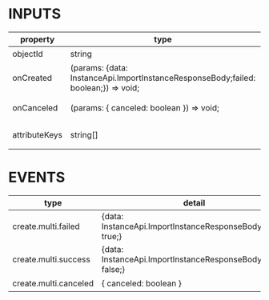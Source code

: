 [//]: # "business-bricks/cmdb-instances/instance-multi-create.ts"

# INPUTS

| property      | type                                                                               | required | default | description        |
| ------------- | ---------------------------------------------------------------------------------- | -------- | ------- | ------------------ |
| objectId      | string                                                                             | true     | -       | 模型 ID            |
| onCreated     | (params: {data: InstanceApi.ImportInstanceResponseBody;failed: boolean;}) => void; | true     | -       | 创建多实例回调     |
| onCanceled    | (params: { canceled: boolean }) => void;                                           | true     | -       | 取消创建回调       |
| attributeKeys | string[]                                                                           | false    | -       | 显示的实例属性字段 |

# EVENTS

| type                  | detail                                                        | description    |
| --------------------- | ------------------------------------------------------------- | -------------- |
| create.multi.failed   | {data: InstanceApi.ImportInstanceResponseBody,failed: true;}  | 创建多实例失败 |
| create.multi.success  | {data: InstanceApi.ImportInstanceResponseBody,failed: false;} | 创建多实例成功 |
| create.multi.canceled | { canceled: boolean }                                         | 取消创建       |
